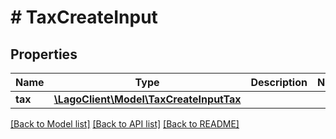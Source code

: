 # # TaxCreateInput

## Properties

Name | Type | Description | Notes
------------ | ------------- | ------------- | -------------
**tax** | [**\LagoClient\Model\TaxCreateInputTax**](TaxCreateInputTax.md) |  |

[[Back to Model list]](../../README.md#models) [[Back to API list]](../../README.md#endpoints) [[Back to README]](../../README.md)
